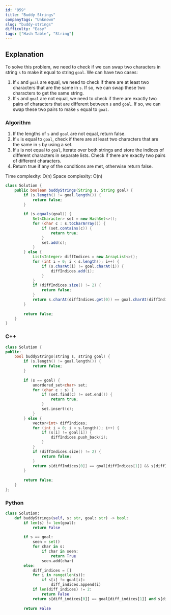 ```yaml
---
id: "859"
title: "Buddy Strings"
companyTags: "Unknown"
slug: "buddy-strings"
difficulty: "Easy"
tags: ["Hash Table", "String"]
---
```


## Explanation
To solve this problem, we need to check if we can swap two characters in string `s` to make it equal to string `goal`. We can have two cases:
1. If `s` and `goal` are equal, we need to check if there are at least two characters that are the same in `s`. If so, we can swap these two characters to get the same string.
2. If `s` and `goal` are not equal, we need to check if there are exactly two pairs of characters that are different between `s` and `goal`. If so, we can swap these two pairs to make `s` equal to `goal`.

### Algorithm
1. If the lengths of `s` and `goal` are not equal, return false.
2. If `s` is equal to `goal`, check if there are at least two characters that are the same in `s` by using a set.
3. If `s` is not equal to `goal`, iterate over both strings and store the indices of different characters in separate lists. Check if there are exactly two pairs of different characters.
4. Return true if any of the conditions are met, otherwise return false.

Time complexity: O(n)
Space complexity: O(n)
```java
class Solution {
    public boolean buddyStrings(String s, String goal) {
        if (s.length() != goal.length()) {
            return false;
        }
        
        if (s.equals(goal)) {
            Set<Character> set = new HashSet<>();
            for (char c : s.toCharArray()) {
                if (set.contains(c)) {
                    return true;
                }
                set.add(c);
            }
        } else {
            List<Integer> diffIndices = new ArrayList<>();
            for (int i = 0; i < s.length(); i++) {
                if (s.charAt(i) != goal.charAt(i)) {
                    diffIndices.add(i);
                }
            }
            if (diffIndices.size() != 2) {
                return false;
            }
            return s.charAt(diffIndices.get(0)) == goal.charAt(diffIndices.get(1)) && s.charAt(diffIndices.get(1)) == goal.charAt(diffIndices.get(0));
        }
        
        return false;
    }
}
```

### C++
```cpp
class Solution {
public:
    bool buddyStrings(string s, string goal) {
        if (s.length() != goal.length()) {
            return false;
        }
        
        if (s == goal) {
            unordered_set<char> set;
            for (char c : s) {
                if (set.find(c) != set.end()) {
                    return true;
                }
                set.insert(c);
            }
        } else {
            vector<int> diffIndices;
            for (int i = 0; i < s.length(); i++) {
                if (s[i] != goal[i]) {
                    diffIndices.push_back(i);
                }
            }
            if (diffIndices.size() != 2) {
                return false;
            }
            return s[diffIndices[0]] == goal[diffIndices[1]] && s[diffIndices[1]] == goal[diffIndices[0]];
        }
        
        return false;
    }
};
```

### Python
```python
class Solution:
    def buddyStrings(self, s: str, goal: str) -> bool:
        if len(s) != len(goal):
            return False
        
        if s == goal:
            seen = set()
            for char in s:
                if char in seen:
                    return True
                seen.add(char)
        else:
            diff_indices = []
            for i in range(len(s)):
                if s[i] != goal[i]:
                    diff_indices.append(i)
            if len(diff_indices) != 2:
                return False
            return s[diff_indices[0]] == goal[diff_indices[1]] and s[diff_indices[1]] == goal[diff_indices[0]]
        
        return False
```